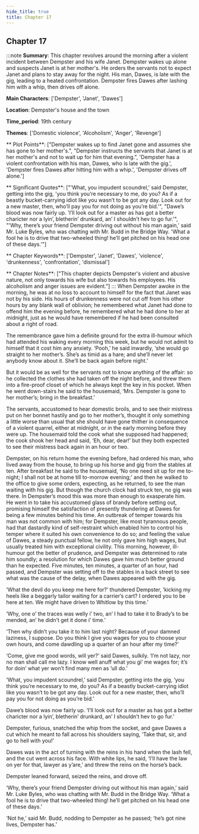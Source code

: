 ```yaml
---
hide_title: true
title: Chapter 17
---
```

## Chapter 17
:::note
**Summary**:
This chapter revolves around the morning after a violent incident between Dempster and his wife Janet. Dempster wakes up alone and suspects Janet is at her mother's. He orders the servants not to expect Janet and plans to stay away for the night. His man, Dawes, is late with the gig, leading to a heated confrontation. Dempster fires Dawes after lashing him with a whip, then drives off alone.

**Main Characters**:
['Dempster', 'Janet', 'Dawes']

**Location**:
Dempster's house and the town

**Time_period**:
19th century

**Themes**:
['Domestic violence', 'Alcoholism', 'Anger', 'Revenge']

** Plot Points**:
["Dempster wakes up to find Janet gone and assumes she has gone to her mother's.", "Dempster instructs the servants that Janet is at her mother's and not to wait up for him that evening.", 'Dempster has a violent confrontation with his man, Dawes, who is late with the gig.', 'Dempster fires Dawes after hitting him with a whip.', 'Dempster drives off alone.']

** Significant Quotes**:
["'What, you impudent scoundrel,' said Dempster, getting into the gig, 'you think you’re necessary to me, do you? As if a beastly bucket-carrying idiot like you wasn’t to be got any day. Look out for a new master, then, who’ll pay you for not doing as you’re bid.'", "Dawe’s blood was now fairly up. 'I’ll look out for a master as has got a better charicter nor a lyin’, bletherin’ drunkard, an’ I shouldn’t hev to go fur.'", "'Why, there’s your friend Dempster driving out without his man again,' said Mr. Luke Byles, who was chatting with Mr. Budd in the Bridge Way. 'What a fool he is to drive that two-wheeled thing! he’ll get pitched on his head one of these days.'"]

** Chapter Keywords**:
['Dempster', 'Janet', 'Dawes', 'violence', 'drunkenness', 'confrontation', 'dismissal']

** Chapter Notes**:
["This chapter depicts Dempster's violent and abusive nature, not only towards his wife but also towards his employees. His alcoholism and anger issues are evident."]
:::
When Dempster awoke in the morning, he was at no loss to account to himself for the fact that Janet was not by his side. His hours of drunkenness were not cut off from his other hours by any blank wall of oblivion; he remembered what Janet had done to offend him the evening before, he remembered what he had done to her at midnight, just as he would have remembered if he had been consulted about a right of road. 

The remembrance gave him a definite ground for the extra ill-humour which had attended his waking every morning this week, but he would not admit to himself that it cost him any anxiety. ‘Pooh,’ he said inwardly, ‘she would go straight to her mother’s. She’s as timid as a hare; and she’ll never let anybody know about it. She’ll be back again before night.’ 

But it would be as well for the servants not to know anything of the affair: so he collected the clothes she had taken off the night before, and threw them into a fire-proof closet of which he always kept the key in his pocket. When he went down-stairs he said to the housemaid, ‘Mrs. Dempster is gone to her mother’s; bring in the breakfast.’ 

The servants, accustomed to hear domestic broils, and to see their mistress put on her bonnet hastily and go to her mother’s, thought it only something a little worse than usual that she should have gone thither in consequence of a violent quarrel, either at midnight, or in the early morning before they were up. The housemaid told the cook what she supposed had happened; the cook shook her head and said, ‘Eh, dear, dear!’ but they both expected to see their mistress back again in an hour or two. 

Dempster, on his return home the evening before, had ordered his man, who lived away from the house, to bring up his horse and gig from the stables at ten. After breakfast he said to the housemaid, ‘No one need sit up for me to-night; I shall not be at home till to-morrow evening;’ and then he walked to the office to give some orders, expecting, as he returned, to see the man waiting with his gig. But though the church clock had struck ten, no gig was there. In Dempster’s mood this was more than enough to exasperate him. He went in to take his accustomed glass of brandy before setting out, promising himself the satisfaction of presently thundering at Dawes for being a few minutes behind his time. An outbreak of temper towards his man was not common with him; for Dempster, like most tyrannous people, had that dastardly kind of self-restraint which enabled him to control his temper where it suited his own convenience to do so; and feeling the value of Dawes, a steady punctual fellow, he not only gave him high wages, but usually treated him with exceptional civility. This morning, however, ill-humour got the better of prudence, and Dempster was determined to rate him soundly; a resolution for which Dawes gave him much better ground than he expected. Five minutes, ten minutes, a quarter of an hour, had passed, and Dempster was setting off to the stables in a back street to see what was the cause of the delay, when Dawes appeared with the gig. 

‘What the devil do you keep me here for?’ thundered Dempster, ‘kicking my heels like a beggarly tailor waiting for a carrier’s cart? I ordered you to be here at ten. We might have driven to Whitlow by this time.’ 

‘Why, one o’ the traces was welly i’ two, an’ I had to take it to Brady’s to be mended, an’ he didn’t get it done i’ time.’ 

‘Then why didn’t you take it to him last night? Because of your damned laziness, I suppose. Do you think I give you wages for you to choose your own hours, and come dawdling up a quarter of an hour after my time?’ 

‘Come, give me good words, will yer?’ said Dawes, sulkily. ‘I’m not lazy, nor no man shall call me lazy. I know well anuff what you gi’ me wages for; it’s for doin’ what yer won’t find many men as ’ull do.’ 

‘What, you impudent scoundrel,’ said Dempster, getting into the gig, ‘you think you’re necessary to me, do you? As if a beastly bucket-carrying idiot like you wasn’t to be got any day. Look out for a new master, then, who’ll pay you for not doing as you’re bid.’ 

Dawe’s blood was now fairly up. ‘I’ll look out for a master as has got a better charicter nor a lyin’, bletherin’ drunkard, an’ I shouldn’t hev to go fur.’ 

Dempster, furious, snatched the whip from the socket, and gave Dawes a cut which he meant to fall across his shoulders saying, ‘Take that, sir, and go to hell with you!’ 

Dawes was in the act of turning with the reins in his hand when the lash fell, and the cut went across his face. With white lips, he said, ‘I’ll have the law on yer for that, lawyer as y’are,’ and threw the reins on the horse’s back. 

Dempster leaned forward, seized the reins, and drove off. 

‘Why, there’s your friend Dempster driving out without his man again,’ said Mr. Luke Byles, who was chatting with Mr. Budd in the Bridge Way. ‘What a fool he is to drive that two-wheeled thing! he’ll get pitched on his head one of these days.’ 

‘Not he,’ said Mr. Budd, nodding to Dempster as he passed; ‘he’s got nine lives, Dempster has.’ 

